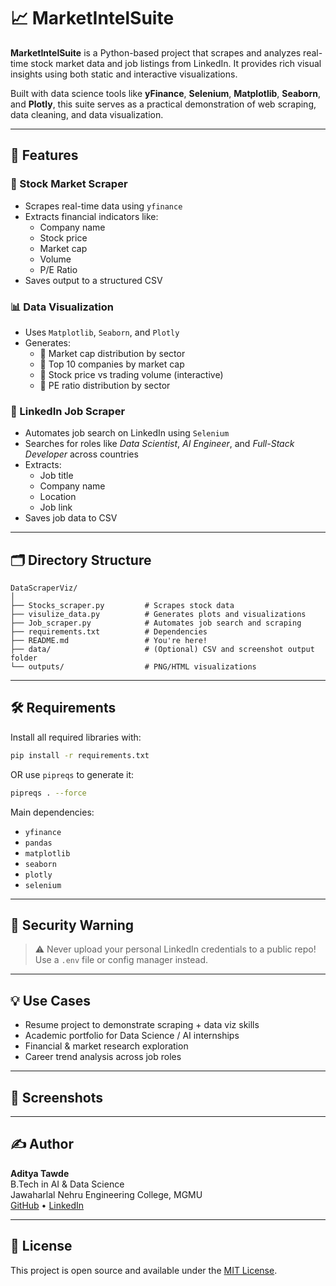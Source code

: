 # 📈 MarketIntelSuite

**MarketIntelSuite** is a Python-based project that scrapes and analyzes real-time stock market data and job listings from LinkedIn. It provides rich visual insights using both static and interactive visualizations.

Built with data science tools like **yFinance**, **Selenium**, **Matplotlib**, **Seaborn**, and **Plotly**, this suite serves as a practical demonstration of web scraping, data cleaning, and data visualization.

---

## 🚀 Features

### 🧾 Stock Market Scraper
- Scrapes real-time data using `yfinance`
- Extracts financial indicators like:
  - Company name
  - Stock price
  - Market cap
  - Volume
  - P/E Ratio
- Saves output to a structured CSV

### 📊 Data Visualization
- Uses `Matplotlib`, `Seaborn`, and `Plotly`
- Generates:
  - 📌 Market cap distribution by sector
  - 📌 Top 10 companies by market cap
  - 📌 Stock price vs trading volume (interactive)
  - 📌 PE ratio distribution by sector

### 💼 LinkedIn Job Scraper
- Automates job search on LinkedIn using `Selenium`
- Searches for roles like *Data Scientist*, *AI Engineer*, and *Full-Stack Developer* across countries
- Extracts:
  - Job title
  - Company name
  - Location
  - Job link
- Saves job data to CSV

---

## 🗂 Directory Structure

```
DataScraperViz/
│
├── Stocks_scraper.py         # Scrapes stock data
├── visulize_data.py          # Generates plots and visualizations
├── Job_scraper.py            # Automates job search and scraping
├── requirements.txt          # Dependencies
├── README.md                 # You're here!
├── data/                     # (Optional) CSV and screenshot output folder
└── outputs/                  # PNG/HTML visualizations
```

---

## 🛠 Requirements

Install all required libraries with:

```bash
pip install -r requirements.txt
```

OR use `pipreqs` to generate it:

```bash
pipreqs . --force
```

Main dependencies:
- `yfinance`
- `pandas`
- `matplotlib`
- `seaborn`
- `plotly`
- `selenium`

---

## 🔐 Security Warning

> ⚠️ Never upload your personal LinkedIn credentials to a public repo!  
Use a `.env` file or config manager instead.

---

## 💡 Use Cases

- Resume project to demonstrate scraping + data viz skills
- Academic portfolio for Data Science / AI internships
- Financial & market research exploration
- Career trend analysis across job roles

---

## 📸 Screenshots



---

## ✍️ Author

**Aditya Tawde**  
B.Tech in AI & Data Science  
Jawaharlal Nehru Engineering College, MGMU  
[GitHub](https://github.com/adityatawde9699) • [LinkedIn](https://www.linkedin.com/in/aditya-s-tawde-7a1392315?lipi=urn%3Ali%3Apage%3Ad_flagship3_profile_view_base_contact_details%3BiJCrjr%2FTQJWM6iTXo52upQ%3D%3D)

---

## 📌 License

This project is open source and available under the [MIT License](LICENSE).
